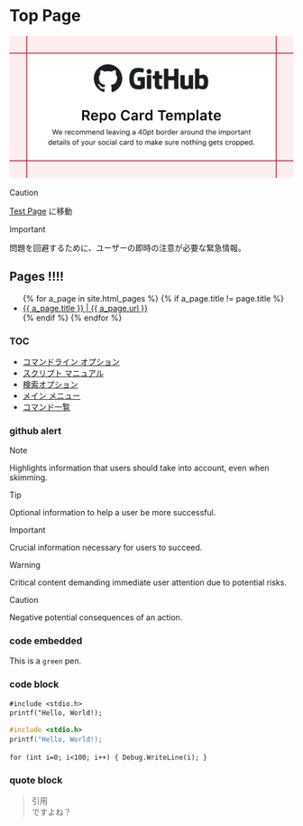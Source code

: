 # Top Page

![App Icon](../assets/images/sample.png)

> [!CAUTION]  
> [Test Page](page.md) に移動

> [!IMPORTANT]  
> 問題を回避するために、ユーザーの即時の注意が必要な緊急情報。

## Pages !!!!

<ul>
  {% for a_page in site.html_pages %}
    {% if a_page.title != page.title %}
      <li>
        <a href="{{ site.github.url }}{{ a_page.url }}">{{ a_page.title }} | {{ a_page.url }}</a>
      </li>
    {% endif %}
  {% endfor %}
</ul>

### TOC

- [コマンドライン オプション](commandline-options.html)
- [スクリプト マニュアル](script-manual.html)
- [検索オプション](search-options.html)
- [メイン メニュー](main-menu.html)
- [コマンド一覧](command-list.html)

### github alert

> [!NOTE]  
> Highlights information that users should take into account, even when skimming.

> [!TIP]
> Optional information to help a user be more successful.

> [!IMPORTANT]  
> Crucial information necessary for users to succeed.

> [!WARNING]  
> Critical content demanding immediate user attention due to potential risks.

> [!CAUTION]
> Negative potential consequences of an action.


### code embedded
This is a `green` pen.

### code block 
```
#include <stdio.h>
printf("Hello, World!);
```
```c
#include <stdio.h>
printf("Hello, World!);
```
``` for (int i=0; i<100; i++) { Debug.WriteLine(i); } ```

### quote block
> 引用  
> ですよね？